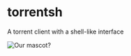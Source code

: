 # torrentsh
A torrent client with a shell-like interface

![Our mascot?](http://i.imgur.com/UFiENFn.jpg)

